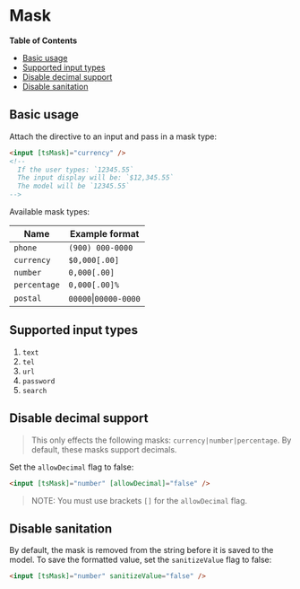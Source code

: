 <h1>Mask</h1>


<!-- START doctoc generated TOC please keep comment here to allow auto update -->
<!-- DON'T EDIT THIS SECTION, INSTEAD RE-RUN doctoc TO UPDATE -->
**Table of Contents**

- [Basic usage](#basic-usage)
- [Supported input types](#supported-input-types)
- [Disable decimal support](#disable-decimal-support)
- [Disable sanitation](#disable-sanitation)

<!-- END doctoc generated TOC please keep comment here to allow auto update -->


## Basic usage

Attach the directive to an input and pass in a mask type:

```html
<input [tsMask]="currency" />
<!--
  If the user types: `12345.55`
  The input display will be: `$12,345.55`
  The model will be `12345.55`
-->
```

Available mask types:

| Name         | Example format            |
|--------------|---------------------------|
| `phone`      | `(900) 000-0000`          |
| `currency`   | `$0,000[.00]`             |
| `number`     | `0,000[.00]`              |
| `percentage` | `0,000[.00]%`             |
| `postal`     | `00000`&#124;`00000-0000` |


## Supported input types

1. `text`
1. `tel`
1. `url`
1. `password`
1. `search`


## Disable decimal support

> This only effects the following masks: `currency|number|percentage`. By default, these masks
> support decimals.

Set the `allowDecimal` flag to false:

```html
<input [tsMask]="number" [allowDecimal]="false" />
```

> NOTE: You must use brackets `[]` for the `allowDecimal` flag.


## Disable sanitation

By default, the mask is removed from the string before it is saved to the model. To save the
formatted value, set the `sanitizeValue` flag to false:

```html
<input [tsMask]="number" sanitizeValue="false" />
```
